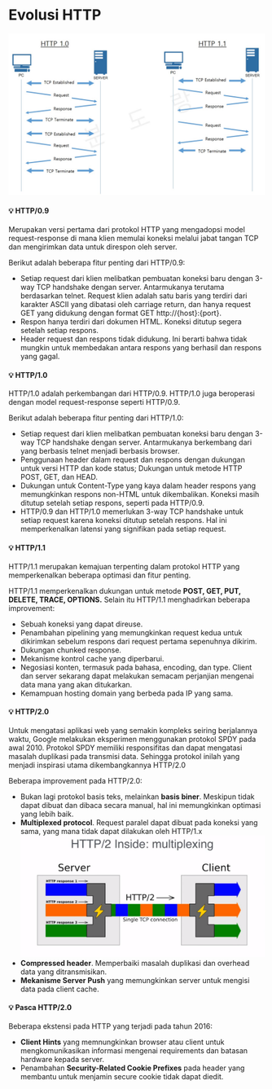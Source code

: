 # Evolusi HTTP

![HTTP Evoluion](./assets/httpcomp.jpg)

#### :bulb: HTTP/0.9
Merupakan versi pertama dari protokol HTTP yang mengadopsi model request-response di mana klien memulai koneksi melalui jabat tangan TCP dan mengirimkan data untuk direspon oleh server.

Berikut adalah beberapa fitur penting dari HTTP/0.9:

- Setiap request dari klien melibatkan pembuatan koneksi baru dengan 3-way TCP handshake dengan server. Antarmukanya terutama berdasarkan telnet. Request klien adalah satu baris yang terdiri dari karakter ASCII yang dibatasi oleh carriage return, dan hanya request GET yang didukung dengan format GET http://{host}:{port}.
- Respon hanya terdiri dari dokumen HTML. Koneksi ditutup segera setelah setiap respons.
- Header request dan respons tidak didukung. Ini berarti bahwa tidak mungkin untuk membedakan antara respons yang berhasil dan respons yang gagal.

#### :bulb: HTTP/1.0

HTTP/1.0 adalah perkembangan dari HTTP/0.9. HTTP/1.0 juga beroperasi dengan model request-response seperti HTTP/0.9.

Berikut adalah beberapa fitur penting dari HTTP/1.0:

- Setiap request dari klien melibatkan pembuatan koneksi baru dengan 3-way TCP handshake dengan server. Antarmukanya berkembang dari yang berbasis telnet menjadi berbasis browser.
- Penggunaan header dalam request dan respons dengan dukungan untuk versi HTTP dan kode status; Dukungan untuk metode HTTP POST, GET, dan HEAD.
- Dukungan untuk Content-Type yang kaya dalam header respons yang memungkinkan respons non-HTML untuk dikembalikan. Koneksi masih ditutup setelah setiap respons, seperti pada HTTP/0.9.
- HTTP/0.9 dan HTTP/1.0 memerlukan 3-way TCP handshake untuk setiap request karena koneksi ditutup setelah respons. Hal ini memperkenalkan latensi yang signifikan pada setiap request.

#### :bulb: HTTP/1.1

HTTP/1.1 merupakan kemajuan terpenting dalam protokol HTTP yang memperkenalkan beberapa optimasi dan fitur penting.

HTTP/1.1 memperkenalkan dukungan untuk metode **POST, GET, PUT, DELETE, TRACE, OPTIONS.**
Selain itu HTTP/1.1 menghadirkan beberapa improvement:

- Sebuah koneksi yang dapat direuse.
- Penambahan pipelining yang memungkinkan request kedua untuk dikirimkan sebelum respons dari request pertama sepenuhnya dikirim. 
- Dukungan chunked response.
- Mekanisme kontrol cache yang diperbarui.
- Negosiasi konten, termasuk pada bahasa, encoding, dan type. Client dan server sekarang dapat melakukan semacam perjanjian mengenai data mana yang akan ditukarkan.
- Kemampuan hosting domain yang berbeda pada IP yang sama.

#### :bulb: HTTP/2.0
Untuk mengatasi aplikasi web yang semakin kompleks seiring berjalannya waktu, Google melakukan eksperimen menggunakan protokol SPDY pada awal 2010. Protokol SPDY memiliki responsifitas dan dapat mengatasi masalah duplikasi pada transmisi data. Sehingga protokol inilah yang menjadi inspirasi utama dikembangkannya HTTP/2.0

Beberapa improvement pada HTTP/2.0:
- Bukan lagi protokol basis teks, melainkan **basis biner**. Meskipun tidak dapat dibuat dan dibaca secara manual, hal ini memungkinkan optimasi yang lebih baik.
- **Multiplexed protocol**. Request paralel dapat dibuat pada koneksi yang sama, yang mana tidak dapat dilakukan oleh HTTP/1.x
![HTTP Evoluion](./assets/multiplex.png)
- **Compressed header**. Memperbaiki masalah duplikasi dan overhead data yang ditransmisikan.
- **Mekanisme Server Push** yang memungkinkan server untuk mengisi data pada client cache.

#### :bulb: Pasca HTTP/2.0
Beberapa ekstensi pada HTTP yang terjadi pada tahun 2016:

- **Client Hints** yang memnungkinkan browser atau client untuk mengkomunikasikan informasi mengenai requirements dan batasan hardware kepada server.
- Penambahan **Security-Related Cookie Prefixes** pada header yang membantu untuk menjamin secure cookie tidak dapat diedit.